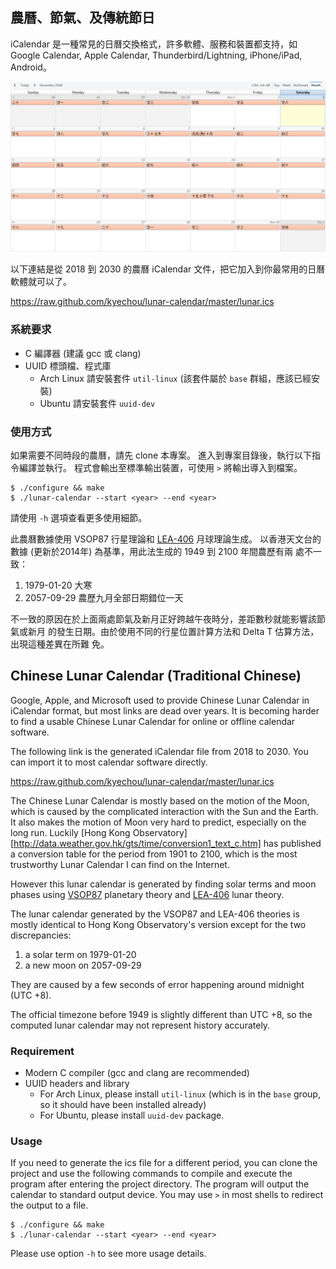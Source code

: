 ## 農曆、節氣、及傳統節日

iCalendar 是一種常見的日曆交換格式，許多軟體、服務和裝置都支持，如 Google
Calendar, Apple Calendar, Thunderbird/Lightning, iPhone/iPad, Android。

![](./img/lunar-calendar.png)

以下連結是從 2018 到 2030 的農曆 iCalendar
文件，把它加入到你最常用的日曆軟體就可以了。

https://raw.github.com/kyechou/lunar-calendar/master/lunar.ics


### 系統要求

- C 編譯器 (建議 gcc 或 clang)
- UUID 標頭檔、程式庫
    - Arch Linux 請安裝套件 `util-linux` (該套件屬於 `base` 群組，應該已經安裝)
    - Ubuntu 請安裝套件 `uuid-dev`


### 使用方式

如果需要不同時段的農曆，請先 clone 本專案。
進入到專案目錄後，執行以下指令編譯並執行。
程式會輸出至標準輸出裝置，可使用 `>` 將輸出導入到檔案。

```
$ ./configure && make
$ ./lunar-calendar --start <year> --end <year>
```

請使用 `-h` 選項查看更多使用細節。

此農曆數據使用 VSOP87 行星理論和 [LEA-406][LEA-406] 月球理論生成。
以香港天文台的數據 (更新於2014年) 為基準，用此法生成的 1949 到 2100 年間農歷有兩
處不一致：

1. 1979-01-20 大寒
2. 2057-09-29 農歷九月全部日期錯位一天

不一致的原因在於上面兩處節氣及新月正好跨越午夜時分，差距數秒就能影響該節氣或新月
的發生日期。由於使用不同的行星位置計算方法和 Delta T 估算方法，出現這種差異在所難
免。


## Chinese Lunar Calendar (Traditional Chinese)

Google, Apple, and Microsoft used to provide Chinese Lunar Calendar in iCalendar
format, but most links are dead over years. It is becoming harder to find a
usable Chinese Lunar Calendar for online or offline calendar software.

The following link is the generated iCalendar file from 2018 to 2030. You can
import it to most calendar software directly.

https://raw.github.com/kyechou/lunar-calendar/master/lunar.ics

The Chinese Lunar Calendar is mostly based on the motion of the Moon, which is
caused by the complicated interaction with the Sun and the Earth. It also makes
the motion of Moon very hard to predict, especially on the long run. Luckily
[Hong Kong
Observatory][http://data.weather.gov.hk/gts/time/conversion1_text_c.htm] has
published a conversion table for the period from 1901 to 2100, which is the most
trustworthy Lunar Calendar I can find on the Internet.

However this lunar calendar is generated by finding solar terms and moon phases
using [VSOP87][VSOP87] planetary theory and [LEA-406][LEA-406] lunar theory.

The lunar calendar generated by the VSOP87 and LEA-406 theories is mostly
identical to Hong Kong Observatory's version except for the two discrepancies:

1. a solar term on 1979-01-20
2. a new moon on 2057-09-29

They are caused by a few seconds of error happening around midnight (UTC +8).

The official timezone before 1949 is slightly different than UTC +8, so the
computed lunar calendar may not represent history accurately.


### Requirement

- Modern C compiler (gcc and clang are recommended)
- UUID headers and library
    - For Arch Linux, please install `util-linux` (which is in the `base` group,
      so it should have been installed already)
    - For Ubuntu, please install `uuid-dev` package.


### Usage

If you need to generate the ics file for a different period, you can clone the
project and use the following commands to compile and execute the program after
entering the project directory. The program will output the calendar to standard
output device. You may use `>` in most shells to redirect the output to a file.

```
$ ./configure && make
$ ./lunar-calendar --start <year> --end <year>
```

Please use option `-h` to see more usage details.

[VSOP87]: ftp://ftp.imcce.fr/pub/ephem/planets/vsop87
[LEA-406]: http://www.aanda.org/articles/aa/full/2007/33/aa7568-07/aa7568-07.html
